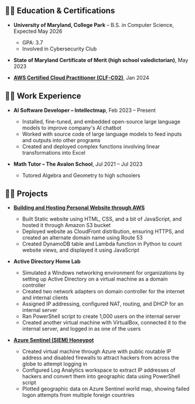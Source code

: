 <h2>👨‍🎓 Education & Certifications</h2>

- **University of Maryland, College Park** – B.S. in Computer Science, Expected May 2026
  - GPA: 3.7
  - Involved in Cybersecurity Club

- **State of Maryland Certificate of Merit (high school valedictorian)**, May 2023

- [**AWS Certified Cloud Practitioner (CLF-C02)**](https://www.credly.com/badges/8ce38848-bfdb-44f2-ae0b-cad3c7df4dea/public_url), Jan 2024

<h2>👨‍💼 Work Experience</h2>

- **AI Software Developer – Intellectmap**, Feb 2023 – Present
  - Installed, fine-tuned, and embedded open-source large language models to improve company's AI chatbot
  - Worked with source code of large language models to feed inputs and outputs into other programs
  - Created and deployed complex functions involving linear transformations into Excel

- **Math Tutor – The Avalon School**, Jul 2021 – Jul 2023
  - Tutored Algebra and Geometry to high schoolers

<h2>👨‍💻 Projects</h2>

- [**Building and Hosting Personal Website through AWS**](https://github.com/david-p-sorensen/aws-cloud-resume)

  - Built Static website using HTML, CSS, and a bit of JavaScript, and hosted it through Amazon S3 bucket
  - Deployed website as CloudFront distribution, ensuring HTTPS, and created an alternate domain name using Route 53
  - Created DynamoDB table and Lambda function in Python to count website views, and displayed it using JavaScript

- **Active Directory Home Lab**

  - Simulated a Windows networking environment for organizations by setting up Active Directory on a virtual machine as a domain controller
  - Created two network adapters on domain controller for the internet and internal clients
  - Assigned IP addressing, configured NAT, routing, and DHCP for an internal server
  - Ran PowerShell script to create 1,000 users on the internal server
  - Created another virtual machine with VirtualBox, connected it to the internal server, and logged in as one of the users

- [**Azure Sentinel (SIEM) Honeypot**](https://github.com/david-p-sorensen/Azure-Sentinel-Honeypot-SIEM)

  - Created virtual machine through Azure with public routable IP address and disabled firewalls to attract hackers from across the globe to attempt logging in
  - Configured Log Analytics workspace to extract IP addresses of hackers and convert them into geographic data using PowerShell script
  - Plotted geographic data on Azure Sentinel world map, showing failed logon attempts from multiple foreign countries
<!--
**david-p-sorensen/david-p-sorensen** is a ✨ _special_ ✨ repository because its `README.md` (this file) appears on your GitHub profile.

Here are some ideas to get you started:

- 🔭 I’m currently working on ...
- 🌱 I’m currently learning ...
- 👯 I’m looking to collaborate on ...
- 🤔 I’m looking for help with ...
- 💬 Ask me about ...
- 📫 How to reach me: ...
- 😄 Pronouns: ...
- ⚡ Fun fact: ...
-->
